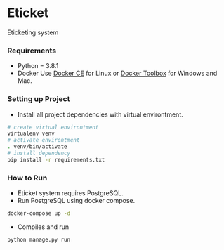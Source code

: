 # Eticket

Eticketing system

### Requirements

- Python = 3.8.1
- Docker Use [Docker CE](https://docs.docker.com/engine/installation) for Linux or [Docker Toolbox](https://www.docker.com/products/docker-toolbox) for Windows and Mac.

### Setting up Project

- Install all project dependencies with virtual environtment.

```bash
# create virtual environtment
virtualenv venv
# activate environtment
. venv/bin/activate
# install dependency
pip install -r requirements.txt
```

### How to Run

- Eticket system requires PostgreSQL.
- Run PostgreSQL using docker compose.

```bash
docker-compose up -d
```

- Compiles and run

```bash
python manage.py run
```
